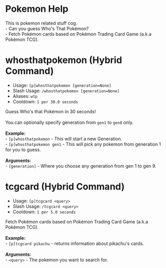 # Pokemon Help

This is pokemon related stuff cog.<br/>- Can you guess Who's That Pokémon?<br/>- Fetch Pokémon cards based on Pokémon Trading Card Game (a.k.a Pokémon TCG).

# whosthatpokemon (Hybrid Command)
 - Usage: `[p]whosthatpokemon [generation=None]`
 - Slash Usage: `/whosthatpokemon [generation=None]`
 - Aliases: `wtp`
 - Cooldown: `1 per 30.0 seconds`

Guess Who's that Pokémon in 30 seconds!<br/><br/>You can optionally specify generation from `gen1` to `gen8` only.<br/><br/>**Example:**<br/>- `[p]whosthatpokemon` - This will start a new Generation.<br/>- `[p]whosthatpokemon gen1` - This will pick any pokemon from generation 1 for you to guess.<br/><br/>**Arguments:**<br/>- `[generation]` - Where you choose any generation from gen 1 to gen 9.

# tcgcard (Hybrid Command)
 - Usage: `[p]tcgcard <query>`
 - Slash Usage: `/tcgcard <query>`
 - Cooldown: `1 per 5.0 seconds`

Fetch Pokémon cards based on Pokémon Trading Card Game (a.k.a Pokémon TCG).<br/><br/>**Example:**<br/>- `[p]tcgcard pikachu` - returns information about pikachu's cards.<br/><br/>**Arguments:**<br/>- `<query>` - The pokemon you want to search for.

